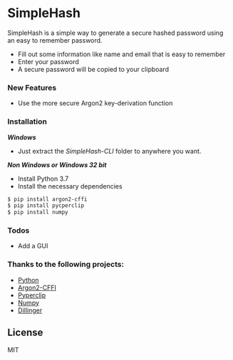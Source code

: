 # SimpleHash


SimpleHash is a simple way to generate a secure hashed password using an easy to remember password.

  - Fill out some information like name and email that is easy to remember
  - Enter your password
  - A secure password will be copied to your clipboard

### New Features ###

  - Use the more secure Argon2 key-derivation function



### Installation ###

***Windows***
- Just extract the *SimpleHash-CLI* folder to anywhere you want.

***Non Windows or Windows 32 bit***

- Install Python 3.7
- Install the necessary dependencies

```sh
$ pip install argon2-cffi
$ pip install pycperclip
$ pip install numpy
```





### Todos

 - Add a GUI
 
### Thanks to the following projects:
- [Python]
- [Argon2-CFFI]
- [Pyperclip]
- [Numpy]
- [Dillinger]

License
----

MIT



[//]: # (These are reference links used in the body of this note and get stripped out when the markdown processor does its job. There is no need to format nicely because it shouldn't be seen. Thanks SO - http://stackoverflow.com/questions/4823468/store-comments-in-markdown-syntax)


   [Dillinger]: <https://github.com/joemccann/dillinger>
   [Python]: <https://www.python.org>
   [pyperclip]: <https://github.com/asweigart/pyperclip>
   [numpy]: <https://numpy.org>
   [Argon2-CFFI]: <https://github.com/hynek/argon2-cffi>

 
